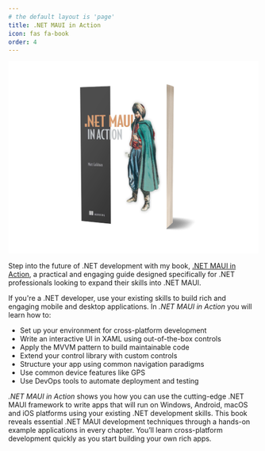 ```yaml
---
# the default layout is 'page'
title: .NET MAUI in Action
icon: fas fa-book
order: 4
---
```


![.NET MAUI in Action MEAP preview](/images/maui-ia-3d.png)

Step into the future of .NET development with my book, [.NET MAUI in Action](https://www.manning.com/books/dot-net-maui-in-action?utm_source=goforgoldman&utm_medium=affiliate&utm_campaign=book_goldman_dot_5_10_22&a_aid=goforgoldman&a_bid=38933097), a practical and engaging guide designed specifically for .NET professionals looking to expand their skills into .NET MAUI.    

If you're a .NET developer, use your existing skills to build rich and engaging mobile and desktop applications. In _.NET MAUI in Action_ you will learn how to:

* Set up your environment for cross-platform development
* Write an interactive UI in XAML using out-of-the-box controls
* Apply the MVVM pattern to build maintainable code
* Extend your control library with custom controls
* Structure your app using common navigation paradigms
* Use common device features like GPS
* Use DevOps tools to automate deployment and testing

_.NET MAUI in Action_  shows you how you can use the cutting-edge .NET MAUI framework to write apps that will run on Windows, Android, macOS and iOS platforms using your existing .NET development skills. This book reveals essential .NET MAUI development techniques through a hands-on example applications in every chapter. You’ll learn cross-platform development quickly as you start building your own rich apps.